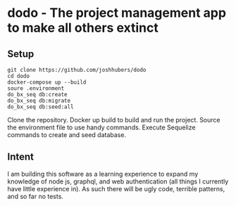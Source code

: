 # dodo - The project management app to make all others extinct

## Setup

    git clone https://github.com/joshhubers/dodo
    cd dodo
    docker-compose up --build
    soure .environment
    do_bx_seq db:create
    do_bx_seq db:migrate
    do_bx_seq db:seed:all

Clone the repository. Docker up build to build and run the project. Source the environment file to use handy commands. Execute Sequelize commands to create and seed database.

## Intent

I am building this software as a learning experience to expand my knowledge of node js, graphql, and web authentication (all things I currently have little experience in). As such there will be ugly code, terrible patterns, and so far no tests.
